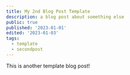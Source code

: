 ```yaml
---
title: My 2nd Blog Post Template
description: a blog post about something else
public: true
published: '2023-01-01'
edited: '2023-01-03'
tags:
  - template
  - secondpost
---
```


This is another template blog post!


